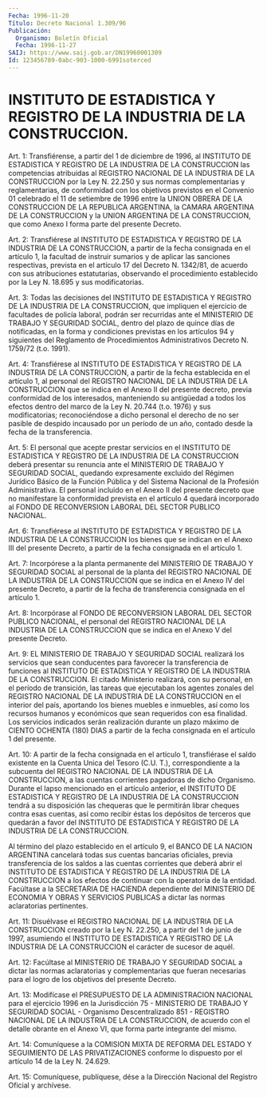 ```yaml
---
Fecha: 1996-11-20
Título: Decreto Nacional 1.309/96
Publicación:
  Organismo: Boletín Oficial
  Fecha: 1996-11-27
SAIJ: https://www.saij.gob.ar/DN19960001309
Id: 123456789-0abc-903-1000-6991soterced
---
```

# INSTITUTO DE ESTADISTICA Y REGISTRO DE LA INDUSTRIA DE LA CONSTRUCCION.

<a id="1"></a>
Art. 1: Transfiérense, a partir del 1 de diciembre de 1996, al INSTITUTO  DE  ESTADISTICA  Y  REGISTRO   DE  LA  INDUSTRIA  DE  LA CONSTRUCCION las competencias atribuidas al REGISTRO NACIONAL DE LA INDUSTRIA  DE  LA CONSTRUCCION por la Ley N. 22.250  y  sus  normas complementarias  y reglamentarias, de conformidad con los objetivos previstos en el Convenio  01  celebrado  el 11 de setiembre de 1996 entre la UNION OBRERA DE LA CONSTRUCCION DE LA REPUBLICA ARGENTINA, la CAMARA ARGENTINA DE LA CONSTRUCCION y la  UNION  ARGENTINA DE LA CONSTRUCCION,  que  como  Anexo I forma parte del presente  Decreto.

<a id="2"></a>
Art. 2: Transfiérese al INSTITUTO  DE ESTADISTICA Y REGISTRO DE LA INDUSTRIA DE LA CONSTRUCCION, a partir de la fecha consignada en el artículo  1,  la facultad de instruir sumarios  y  de  aplicar  las sanciones respectivas,  prevista en el  artículo 17 del Decreto N. 1342/81,  de acuerdo con sus atribuciones estatutarias,  observando el procedimiento establecido por la Ley N. 18.695 y sus modificatorias.

<a id="3"></a>
Art. 3: Todas  las  decisiones  del  INSTITUTO  DE  ESTADISTICA  Y REGISTRO  DE  LA  INDUSTRIA  DE  LA  CONSTRUCCION, que impliquen el ejercicio de facultades de policía laboral,  podrán  ser recurridas ante el MINISTERIO DE TRABAJO Y SEGURIDAD SOCIAL, dentro  del plazo de  quince días de notificadas, en la forma y condiciones previstas en los  artículos  94 y siguientes del Reglamento de Procedimientos Administrativos Decreto N. 1759/72 (t.o. 1991).

<a id="4"></a>
Art. 4: Transfiérese  al INSTITUTO DE ESTADISTICA Y REGISTRO DE LA INDUSTRIA DE LA CONSTRUCCION,  a  partir de la fecha establecida en el artículo 1, al personal del REGISTRO NACIONAL DE LA INDUSTRIA DE LA CONSTRUCCION que se indica en el  Anexo II del presente decreto, previa conformidad de los interesados,  manteniendo su antigüedad a todos los efectos dentro del marco de la Ley N. 20.744 (t.o. 1976) y sus modificatorias; reconociéndose a dicho  personal  el derecho de no  ser  pasible  de  despido  incausado por un período de un  año, contado desde la fecha de la transferencia.

<a id="5"></a>
Art. 5: El personal que acepte  prestar  servicios en el INSTITUTO DE ESTADISTICA Y REGISTRO DE LA INDUSTRIA DE LA CONSTRUCCION deberá presentar  su renuncia ante el MINISTERIO DE  TRABAJO  Y  SEGURIDAD SOCIAL, quedando  expresamente excluido del Régimen Jurídico Básico de la Función Pública  y  del  Sistema  Nacional  de  la  Profesión Administrativa.  El  personal  incluido en el Anexo II del presente decreto que no manifestare la conformidad prevista en el artículo 4 quedará incorporado al FONDO DE  RECONVERSION  LABORAL  DEL  SECTOR PUBLICO NACIONAL.

<a id="6"></a>
Art. 6: Transfiérese al INSTITUTO DE ESTADISTICA Y REGISTRO DE  LA INDUSTRIA  DE LA CONSTRUCCION los bienes que se indican en el Anexo III del presente  Decreto,  a  partir  de la fecha consignada en el artículo 1.

<a id="7"></a>
Art.  7: Incorpórese a la planta permanente  del  MINISTERIO  DE TRABAJO Y SEGURIDAD  SOCIAL  al  personal de la planta del REGISTRO NACIONAL DE LA INDUSTRIA DE LA CONSTRUCCION  que  se  indica  en el Anexo IV del presente Decreto, a partir de la fecha de transferencia consignada en el artículo 1.

<a id="8"></a>
Art.  8: Incorpórase al FONDO DE RECONVERSION LABORAL DEL SECTOR PUBLICO NACIONAL, el personal del REGISTRO NACIONAL DE LA INDUSTRIA DE LA CONSTRUCCION que se indica en el Anexo V del presente Decreto.

<a id="9"></a>
Art. 9: EL MINISTERIO  DE TRABAJO Y SEGURIDAD SOCIAL realizará los servicios que sean conducentes  para  favorecer la transferencia de funciones al INSTITUTO DE ESTADISTICA Y REGISTRO DE LA INDUSTRIA DE LA CONSTRUCCION. El citado Ministerio realizará,  con  su personal, en el período de transición, las tareas que ejecutaban los  agentes zonales del REGISTRO NACIONAL DE LA INDUSTRIA DE LA CONSTRUCCION en el interior del país, aportando los bienes muebles e inmuebles, así como los recursos humanos y económicos que sean requeridos con  esa finalidad.  Los  servicios  indicados  serán realización durante un plazo máximo de CIENTO OCHENTA (180) DIAS  a  partir  de la  fecha consignada en el artículo 1 del presente.

<a id="10"></a>
Art.  10:  A  partir  de  la  fecha consignada en el artículo 1, transfiérase el saldo existente en  la Cuenta Unica del Tesoro (C.U. T.), correspondiente a la subcuenta del  REGISTRO  NACIONAL  DE  LA INDUSTRIA DE LA CONSTRUCCION, a las cuentas corrientes pagadoras de dicho  Organismo.  Durante  el  lapso  mencionado  en  el  artículo anterior, el INSTITUTO DE ESTADISTICA Y REGISTRO DE LA INDUSTRIA DE LA  CONSTRUCCION  tendrá a  su  disposición  las  chequeras que le permitirán  librar  cheques  contra esas cuentas, así como  recibir éstas los depósitos de terceros  que quedarán a favor del INSTITUTO DE  ESTADISTICA  Y  REGISTRO  DE LA INDUSTRIA  DE  LA  CONSTRUCCION.

Al término del plazo establecido  en  el artículo 9, el BANCO DE LA NACION ARGENTINA cancelará todas sus cuentas  bancarias  oficiales, previa  transferencia  de  los saldos a las cuentas corrientes  que deberá abrir el INSTITUTO DE ESTADISTICA Y REGISTRO DE LA INDUSTRIA DE LA CONSTRUCCION a los efectos  de continuar con la operatoria de la entidad. Facúltase a la SECRETARIA  DE  HACIENDA dependiente del MINISTERIO DE ECONOMIA Y OBRAS Y SERVICIOS PUBLICAS  a  dictar  las normas aclaratorias pertinentes.

<a id="11"></a>
Art.  11:  Disuélvase el REGISTRO NACIONAL DE LA INDUSTRIA DE LA CONSTRUCCION creado por la Ley N. 22.250, a partir del 1 de junio de 1997, asumiendo  el  INSTITUTO  DE  ESTADISTICA  Y  REGISTRO  DE LA INDUSTRIA  DE  LA  CONSTRUCCION  el  carácter  de  sucesor de aquél.

<a id="12"></a>
Art. 12: Facúltase al MINISTERIO DE TRABAJO Y SEGURIDAD  SOCIAL a dictar   las  normas  aclaratorias  y  complementarias  que  fueran necesarias  para  el  logro  de  los objetivos del presente Decreto.

<a id="13"></a>
Art. 13: Modifícase el PRESUPUESTO  DE LA ADMINISTRACION NACIONAL para  el  ejercicio  1996 en la Jurisdicción  75  -  MINISTERIO  DE TRABAJO  Y  SEGURIDAD SOCIAL  -  Organismo  Descentralizado  851  - REGISTRO NACIONAL  DE  LA INDUSTRIA DE LA CONSTRUCCION, de acuerdo con el detalle obrante en  el  Anexo VI, que forma parte integrante del mismo.

<a id="14"></a>
Art. 14: Comuníquese a la COMISION  MIXTA DE REFORMA DEL ESTADO Y SEGUIMIENTO DE LAS PRIVATIZACIONES conforme  lo  dispuesto  por  el artículo 14 de la Ley N. 24.629.

<a id="15"></a>
Art. 15: Comuníquese, publíquese, dése a la Dirección Nacional del Registro Oficial y archívese.